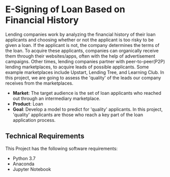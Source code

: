 # E-Signing of Loan Based on Financial History
Lending companies work by analyzing the financial history of their loan applicants and choosing whether or not the applicant is too risky to be given a loan. If the applicant is not, the company determines the terms of the loan. To acquire these applicants, companies can organically receive them through their websites/apps, often with the help of advertisement campaigns. Other times, lending companies partner with peer-to-peer(P2P) lending marketplaces, to acquire leads of possible applicants. Some example marketplaces include Upstart, Lending Tree, and Learning Club. In this project, we are going to assess the 'quality' of the leads our company receives from the marketplaces.
- __Market__: The target audience is the set of loan applicants who reached out through an intermediary marketplace.
- __Product__: Loan
- __Goal__: Develop a model to predict for 'quality' applicants. In this project, 'quality' applicants are those who reach a key part of the loan application process.

## Technical Requirements
This Project has the following software requirements:
- Python 3.7
- Anaconda
- Jupyter Notebook
